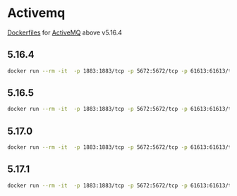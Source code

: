 # Activemq
[Dockerfiles](https://github.com/DiniFarb/activemq) for [ActiveMQ](https://activemq.apache.org/components/classic/download/) above v5.16.4

## 5.16.4

```bash
docker run --rm -it  -p 1883:1883/tcp -p 5672:5672/tcp -p 61613:61613/tcp -p 61614:61614/tcp -p 61616:61616/tcp -p 8161:8161/tcp dinifarb/activemq:5.16.4
```

## 5.16.5

```bash
docker run --rm -it  -p 1883:1883/tcp -p 5672:5672/tcp -p 61613:61613/tcp -p 61614:61614/tcp -p 61616:61616/tcp -p 8161:8161/tcp dinifarb/activemq:5.16.5
```

## 5.17.0

```bash
docker run --rm -it  -p 1883:1883/tcp -p 5672:5672/tcp -p 61613:61613/tcp -p 61614:61614/tcp -p 61616:61616/tcp -p 8161:8161/tcp dinifarb/activemq:5.17.0
```

## 5.17.1

```bash
docker run --rm -it  -p 1883:1883/tcp -p 5672:5672/tcp -p 61613:61613/tcp -p 61614:61614/tcp -p 61616:61616/tcp -p 8161:8161/tcp dinifarb/activemq:5.17.1
```
